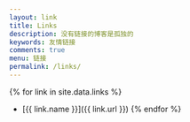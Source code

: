 ```yaml
---
layout: link
title: Links
description: 没有链接的博客是孤独的
keywords: 友情链接
comments: true
menu: 链接
permalink: /links/
---
```


{% for link in site.data.links %}
* [{{ link.name }}]({{ link.url }})
{% endfor %}
